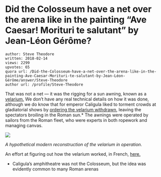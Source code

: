 # Did the Colosseum have a net over the arena like in the painting “Ave Caesar! Morituri te salutant” by Jean-Léon Gérôme?

	author: Steve Theodore
	written: 2018-02-14
	views: 2299
	upvotes: 65
	quora url: /Did-the-Colosseum-have-a-net-over-the-arena-like-in-the-painting-Ave-Caesar-Morituri-te-salutant-by-Jean-Léon-Gérôme/answer/Steve-Theodore
	author url: /profile/Steve-Theodore


That was not a net — it was the rigging for a sun awning, known as a [velarium.](https://en.wikipedia.org/wiki/Velarium) We don’t have any real technical details on how it was done, although we do know that for emperor Caligula liked to torment crowds at gladiatorial shows by [ordering the velarium withdrawn](http://www.perseus.tufts.edu/hopper/text?doc=Perseus%3Atext%3A1999.02.0132%3Alife%3Dcal.%3Achapter%3D26), leaving the spectators broiling in the Roman sun.* The awnings were operated by sailors from the Roman fleet, who were experts in both ropework and managing canvas.

![](https://qph.fs.quoracdn.net/main-qimg-7ecaf73d63dcea17a131d5c7fddaa7d9)

_A hypothetical modern reconstruction of the velarium in operation._ 

An effort at figuring out how the velarium worked, in French, [here.](http://velum-colisee.com/)



* Caligula’s amphitheatre was not the Colosseum, but the idea was evidently common to many Roman arenas

